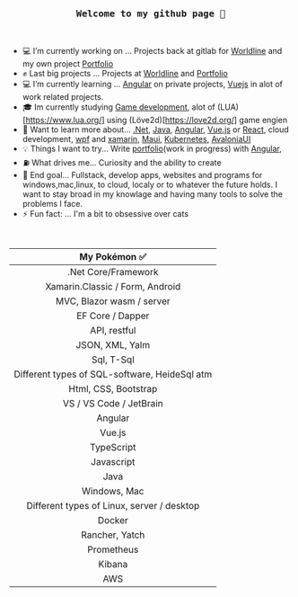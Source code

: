 <br/>

<h3 align="center"><pre>Welcome to my github page 🖖</pre></h3>

<br/>
    
- 💻 I’m currently working on ... Projects back at gitlab for [Worldline](https://worldline.com) and my own project [Portfolio](https://github.com/Carpenteri1/Portfolio)
- ✊ Last big projects ... Projects at [Worldline](https://worldline.com) and [Portfolio](https://github.com/Carpenteri1/Portfolio)
- 💻 I’m currently learning ... [Angular](https://angular.io) on private projects, [Vuejs](https://vuejs.org/) in alot of work related projects. 
- 🎓 Im currently studying [Game development](https://pll.harvard.edu/course/cs50s-introduction-game-development), alot of (LUA)[https://www.lua.org/] using (Löve2d)[https://love2d.org/] game engien
- 📖 Want to learn more about... [.Net](https://dotnet.microsoft.com/), [Java](https://docs.oracle.com/en/java/), [Angular](https://angular.io/), [Vue.js](https://vuejs.org/) or [React](https://reactjs.org/), cloud development, [wpf](https://docs.microsoft.com/en-us/visualstudio/designers/getting-started-with-wpf?view=vs-2019) and [xamarin](https://dotnet.microsoft.com/apps/xamarin), [Maui](https://dotnet.microsoft.com/en-us/apps/maui), [Kubernetes](https://kubernetes.io), [AvaloniaUI](https://avaloniaui.net)
- 💡 Things I want to try... Write [portfolio](https://github.com/Carpenteri1/Portfolio)(work in progress) with [Angular](https://angular.io/),
- ⛽   What drives me... Curiosity and the ability to create
- 👑 End goal... Fullstack, develop apps, websites and programs for windows,mac,linux, to cloud, localy or to whatever the future holds. I want to stay broad in my knowlage and having many tools to solve the problems I face. 
- ⚡ Fun fact: ... I'm a bit to obsessive over cats    

<br/>
<div align="right">
    
| My Pokémon :white_check_mark:         |
|:--------------------:|  
| .Net Core/Framework  |
| Xamarin.Classic / Form, Android |
| MVC, Blazor wasm / server   | 
| EF Core / Dapper | 
| API, restful    |
| JSON, XML, Yalm |
| Sql, T-Sql            |
| Different types of SQL-software, HeideSql atm         |
| Html, CSS, Bootstrap  | 
| VS / VS Code / JetBrain | 
| Angular |
| Vue.js |
| TypeScript |
| Javascript |
| Java |
| Windows, Mac    |
| Different types of Linux, server / desktop | 
| Docker    |
| Rancher, Yatch    |
| Prometheus |
| Kibana |
| AWS |

</div>    





